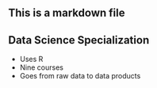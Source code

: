 ## This is a markdown file
## Data Science Specialization 

* Uses R 
* Nine courses 
* Goes from raw data to data products
